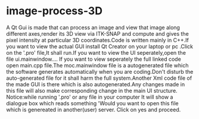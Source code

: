 # image-process-3D
 A Qt Gui is made that can process an image and view that image along different axes,render its 3D view via ITK-SNAP and compute and gives the pixel intensity at particular 3D coordinates.Code is written mainly in C++.If you want to view the actual GUI install Qt Creator on your laptop or pc .Click on the '.pro' file,It shall run.If you want to view the UI seperately,open the file ui.mainwindow.... If you want to view seperately the full linked code open main.cpp file.The moc.mainwindow file is a autogenerated file which the software generates automatically when you are coding.Don't disturb the auto-generated file for it shall harm the full system.Another Xml code file of the made GUI is there which is also autogenerated.Any changes made in this file will also make corresponding change in the main UI structure. Notice:while running '.pro' or any file in your computer It will show a dialogue box which reads something 'Would you want to open this file which is genereated in another(user) server. Click on yes and proceed.
